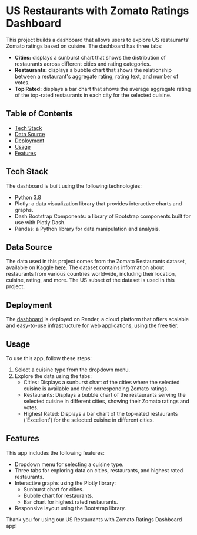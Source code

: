 # US Restaurants with Zomato Ratings Dashboard

This project builds a dashboard that allows users to explore US restaurants' Zomato ratings based on cuisine. The dashboard has three tabs:
- **Cities:** displays a sunburst chart that shows the distribution of restaurants across different cities and rating categories.
- **Restaurants:** displays a bubble chart that shows the relationship between a restaurant's aggregate rating, rating text, and number of votes.
- **Top Rated:** displays a bar chart that shows the average aggregate rating of the top-rated restaurants in each city for the selected cuisine.

## Table of Contents

- [Tech Stack](#techstack)
- [Data Source](#datasource)
- [Deployment](#deployment)
- [Usage](#usage)
- [Features](#features)


## Tech Stack

The dashboard is built using the following technologies:
- Python 3.8
- Plotly: a data visualization library that provides interactive charts and graphs.
- Dash Bootstrap Components: a library of Bootstrap components built for use with Plotly Dash.
- Pandas: a Python library for data manipulation and analysis.


## Data Source

The data used in this project comes from the Zomato Restaurants dataset, available on Kaggle [here](https://www.kaggle.com/shrutimehta/zomato-restaurants-data). The dataset contains information about restaurants from various countries worldwide, including their location, cuisine, rating, and more. The US subset of the dataset is used in this project.

## Deployment

The [dashboard](https://us-zomato-restaurants.onrender.com) is deployed on Render, a cloud platform that offers scalable and easy-to-use infrastructure for web applications, using the free tier.

## Usage

To use this app, follow these steps:

1. Select a cuisine type from the dropdown menu.
2. Explore the data using the tabs: 
    - Cities: Displays a sunburst chart of the cities where the selected cuisine is available and their corresponding Zomato ratings.
    - Restaurants: Displays a bubble chart of the restaurants serving the selected cuisine in different cities, showing their Zomato ratings and votes.
    - Highest Rated: Displays a bar chart of the top-rated restaurants ('Excellent') for the selected cuisine in different cities.
    
## Features

This app includes the following features:

- Dropdown menu for selecting a cuisine type.
- Three tabs for exploring data on cities, restaurants, and highest rated restaurants.
- Interactive graphs using the Plotly library:
    - Sunburst chart for cities.
    - Bubble chart for restaurants.
    - Bar chart for highest rated restaurants.
- Responsive layout using the Bootstrap library.



Thank you for using our US Restaurants with Zomato Ratings Dashboard app!


